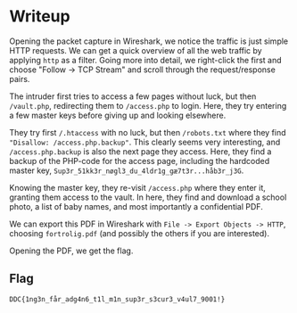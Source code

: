 # Writeup

Opening the packet capture in Wireshark, we notice the traffic is just simple HTTP requests.
We can get a quick overview of all the web traffic by applying `http` as a filter.
Going more into detail, we right-click the first and choose "Follow -> TCP Stream" and scroll through the request/response pairs.

The intruder first tries to access a few pages without luck, but then `/vault.php`, redirecting them to `/access.php` to login.
Here, they try entering a few master keys before giving up and looking elsewhere.

They try first `/.htaccess` with no luck, but then `/robots.txt` where they find `"Disallow: /access.php.backup"`.
This clearly seems very interesting, and `/access.php.backup` is also the next page they access.
Here, they find a backup of the PHP-code for the access page, including the hardcoded master key, `Sup3r_51kk3r_nøgl3_du_4ldr1g_gæ7t3r...håb3r_j3G`.

Knowing the master key, they re-visit `/access.php` where they enter it, granting them access to the vault.
In here, they find and download a school photo, a list of baby names, and most importantly a confidential PDF.

We can export this PDF in Wireshark with `File -> Export Objects -> HTTP`, choosing `fortrolig.pdf` (and possibly the others if you are interested).

Opening the PDF, we get the flag.


## Flag

`DDC{1ng3n_får_adg4n6_t1l_m1n_sup3r_s3cur3_v4ul7_9001!}`
